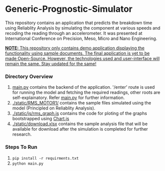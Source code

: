 # Generic-Prognostic-Simulator

This repository contains an application that predicts the breakdown time using Reliablity Analysis by simulating the component at various speeds and recoding the reading through an accelerometer. It was presented at International Conference on Precision, Meso, Micro and Nano Engineering.

<ins><strong>NOTE:</strong> This repository only contains demo application displaying the functionality using sample documents. The final application is yet to be made Open-Source. However, the technologies used and user-interface will remain the same. Stay updated for the same!</ins>

### Directory Overview
1. [main.py](./main.py) contains the backend of the application. '/enter' route is used for running the model and fetching the required readings, other roots are self-explainatory. Refer [main.py](./main.py) for further information.
2. [./static/RMS_MOTOR1/](./static/RMS_MOTOR1) contains the sample files simulated using the model (Principled on Reliablity Analysis).
3. [./static/js/rms_graph.js](./static/js/rms_graph.js) contains the code for ploting of the graphs bootstrapped using [Chart.js](https://github.com/chartjs/Chart.js)
4. [./static/download.xlsx](./static/download.xlsx) contains the sample analysis file that will be available for download after the simulation is completed for further research.

### Steps To Run
1. `pip install -r requirments.txt `
2. `python main.py`
